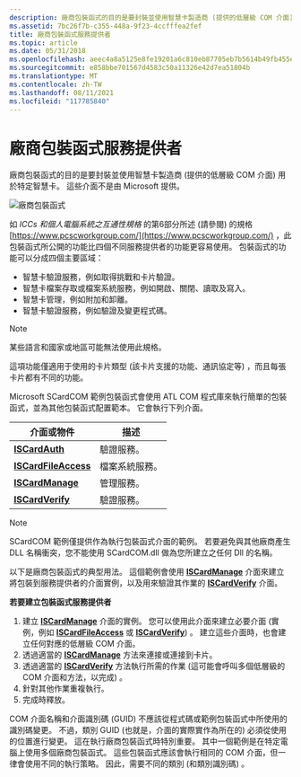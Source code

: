 ```yaml
---
description: 廠商包裝函式的目的是要封裝並使用智慧卡製造商 (提供的低層級 COM 介面) 用於特定智慧卡。 這些介面不是由 Microsoft 提供。
ms.assetid: 7bc26f7b-c355-448a-9f23-4ccfffea2fef
title: 廠商包裝函式服務提供者
ms.topic: article
ms.date: 05/31/2018
ms.openlocfilehash: aeec4a8a5125e8fe19201a6c810eb87705eb7b5614b49fb455e8a96af63c8d26
ms.sourcegitcommit: e858bbe701567d4583c50a11326e42d7ea51804b
ms.translationtype: MT
ms.contentlocale: zh-TW
ms.lasthandoff: 08/11/2021
ms.locfileid: "117785840"
---
```

# <a name="vendor-wrapper-service-provider"></a>廠商包裝函式服務提供者

廠商包裝函式的目的是要封裝並使用智慧卡製造商 (提供的低層級 COM 介面) 用於特定智慧卡。 這些介面不是由 Microsoft 提供。

![廠商包裝函式](images/scspart1.png)

如 *ICCs 和個人電腦系統之互通性規格* 的第6部分所述 (請參閱) 的規格 [https://www.pcscworkgroup.com/](https://www.pcscworkgroup.com/) ，此包裝函式所公開的功能比四個不同服務提供者的功能更容易使用。 包裝函式的功能可以分成四個主要區域：

-   智慧卡驗證服務，例如取得挑戰和卡片驗證。
-   智慧卡檔案存取或檔案系統服務，例如開啟、關閉、讀取及寫入。
-   智慧卡管理，例如附加和卸離。
-   智慧卡驗證服務，例如驗證及變更程式碼。

> [!Note]  
> 某些語言和國家或地區可能無法使用此規格。

 

這項功能僅適用于使用的卡片類型 (該卡片支援的功能、通訊協定等) ，而且每張卡片都有不同的功能。

Microsoft SCardCOM 範例包裝函式會使用 ATL COM 程式庫來執行簡單的包裝函式，並為其他包裝函式配置範本。 它會執行下列介面。



| 介面或物件                                     | 描述                         |
|---------------------------------------------------------|-------------------------------------|
| [**ISCardAuth**](iscardauth.md)<br/>             | 驗證服務。<br/> |
| [**ISCardFileAccess**](iscardfileaccess.md)<br/> | 檔案系統服務。<br/>    |
| [**ISCardManage**](iscardmanage.md)<br/>         | 管理服務。<br/>     |
| [**ISCardVerify**](iscardverify.md)<br/>         | 驗證服務。<br/>   |



 

> [!Note]  
> SCardCOM 範例僅提供作為執行包裝函式介面的範例。 若要避免與其他廠商產生 DLL 名稱衝突，您不能使用 SCardCOM.dll 做為您所建立之任何 Dll 的名稱。

 

以下是廠商包裝函式的典型用法。 這個範例會使用 [**ISCardManage**](iscardmanage.md) 介面來建立將包裝到服務提供者的介面實例，以及用來驗證其作業的 [**ISCardVerify**](iscardverify.md) 介面。

**若要建立包裝函式服務提供者**

1.  建立 [**ISCardManage**](iscardmanage.md) 介面的實例。 您可以使用此介面來建立必要介面 (實例，例如 [**ISCardFileAccess**](iscardfileaccess.md) 或 [**ISCardVerify**](iscardverify.md)) 。 建立這些介面時，也會建立任何對應的低層級 COM 介面。
2.  透過適當的 [**ISCardManage**](iscardmanage.md) 方法來連接或連接到卡片。
3.  透過適當的 [**ISCardVerify**](iscardverify.md) 方法執行所需的作業 (這可能會呼叫多個低層級的 COM 介面和方法，以完成) 。
4.  針對其他作業重複執行。
5.  完成時釋放。

COM 介面名稱和介面識別碼 (GUID) 不應該從程式碼或範例包裝函式中所使用的識別碼變更。 不過，類別 GUID (也就是，介面的實際實作為所在的) 必須從使用的位置進行變更。 這在執行廠商包裝函式時特別重要。 其中一個範例是在特定電腦上使用多個廠商包裝函式。 這些包裝函式應該會執行相同的 COM 介面，但一律會使用不同的執行策略。 因此，需要不同的類別 (和類別識別碼) 。

 

 




